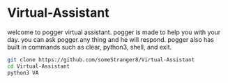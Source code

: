 # Virtual-Assistant

welcome to pogger virtual assistant.
pogger is made to help you with your day.
you can ask pogger any thing and he will respond.
pogger also has built in commands such as clear, python3, shell, and exit.

```bash
git clone https://github.com/someStranger8/Virtual-Assistant
cd Virtual-Assistant
python3 VA
```
